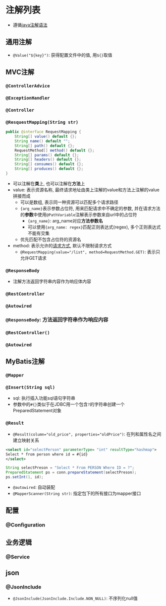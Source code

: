 # 注解列表

- 遵循[java注解语法](../Java_Annotation)

## 通用注解

- `@Value("${key}")`: 获得配置文件中的值, 用`${}`取值

## MVC注解

### `@ControllerAdvice`

### `@ExceptionHandler`

### `@Controller`

### `@ResquestMapping(String str)`

```java
public @interface RequestMapping {
    String[] value() default {};
    String name() default "";
    String[] path() default {};
    RequestMethod[] method() default {};
    String[] params() default {};
    String[] headers() default {};
    String[] consumes() default {};
    String[] produces() default {};
}
```

- 可以注解在**类**上, 也可以注解在**方法**上
- value: 表示资源名称, 最终请求地址由类上注解的value和方法上注解的value拼接而成
  - 可以是数组, 表示同一种资源可以匹配多个请求路径
  - `{arg_name}`表示参数占位符, 用来匹配请求中不确定的参数, 并在请求方法的**参数**中使用`@PathVariable`注解表示参数来自url中的占位符
    - `{arg_name}`: arg_name对应**方法参数名**
    - 可以使用`{arg_name: regex}`匹配正则表达式(regex), 多个正则表达式不能有交集
  - 优先匹配不包含占位符的资源名
- method: 表示允许的[请求方式](../../Network/Http_Request_Message.md#请求行), 默认不限制请求方式
  - `@RequestMapping(value="/list", method=RequestMethod.GET)`: 表示只允许GET请求

### `@ResponseBody` 

- 注解方法返回字符串内容作为响应体内容

### `@RestController`

### `@Autowired`

### `@ResponseBody`: 方法返回字符串作为响应内容

### `@RestController()`

### `@Autowired`

## MyBatis注解

### `@Mapper`
### `@Insert(String sql)`

- sql: 执行插入功能sql语句字符串
- 参数中的`#{}`类似于在JDBC用一个包含`?`的字符串创建一个PreparedStatement对象

### `@Result`

- `@Result(column="old_price", properties="oldPrice")`: 在列和属性名之间建立映射关系

```xml
<select id="selectPerson" parameterType= "int" resultType="hashmap">
Select * from person where id = #{id}
</select>
```

```java
String selectPreson = "Select * From PERSON Where ID = ?";
PreparedStatement ps = conn.prepareStatement(selectPreson);
ps.setInt(1, id);
```

- `@autowired`: 自动装配
- `@MapperScanner(String str)`: 指定包下的所有接口为mapper接口

## 配置

### @Configuration

## 业务逻辑

### @Service

## json

### @JsonInclude

- `@JsonInclude(JsonInclude.Include.NON_NULL)`: 不序列化null值


